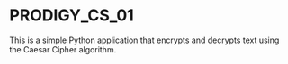 # PRODIGY_CS_01
This is a simple Python application that encrypts and decrypts text using the Caesar Cipher algorithm.

